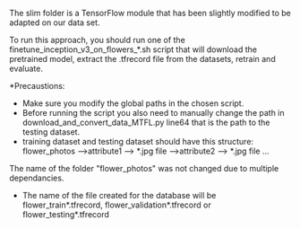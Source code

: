 The slim folder is a TensorFlow module that has been slightly modified to be adapted on our data set.

To run this approach, you should run one of the finetune_inception_v3_on_flowers_*.sh script that will download the pretrained model, extract the .tfrecord file from the datasets, retrain and evaluate.

*Precaustions:
- Make sure you modify the global paths in the chosen script.
- Before running the script you also need to manually change the path in download_and_convert_data_MTFL.py line64 that is the path to the testing dataset.
- training dataset and testing dataset should have this structure:
	flower_photos
		-->attribute1
			--> *.jpg file
		-->attribute2
			--> *.jpg file
		...

The name of the folder "flower_photos" was not changed due to multiple dependancies.
- The name of the file created for the database will be flower_train*.tfrecord, flower_validation*.tfrecord or flower_testing*.tfrecord